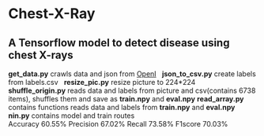 # Chest-X-Ray
## A Tensorflow model to detect disease using chest X-rays  
**get_data.py** crawls data and json from [OpenI](https://openi.nlm.nih.gov/gridquery.php?q=pneumonias&it=x,xg&sub=x)   
**json_to_csv.py** create labels from labels.csv  
**resize_pic.py** resize picture to 224*224  
**shuffle_origin.py** reads data and labels from picture and csv(contains 6738 items), shuffles them and save as **train.npy** and **eval.npy** 
**read_array.py** contains functions reads data and labels from **train.npy** and **eval.npy**  
**nin.py** contains model and train routes  
Accuracy 60.55% Precision 67.02% Recall 73.58% F1score 70.03%  
